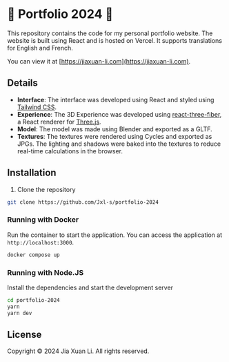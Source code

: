 # 🍎 Portfolio 2024 🥟

This repository contains the code for my personal portfolio website. The website is built using React and is hosted on Vercel. It supports translations for English and French.

You can view it at [https://jiaxuan-li.com](https://jiaxuan-li.com).

## Details

-   **Interface**: The interface was developed using React and styled using [Tailwind CSS](https://tailwindcss.com/).
-   **Experience**: The 3D Experience was developed using [react-three-fiber](https://github.com/pmndrs/react-three-fiber), a React renderer for [Three.js](https://threejs.org/).
-   **Model**: The model was made using Blender and exported as a GLTF.
-   **Textures**: The textures were rendered using Cycles and exported as JPGs. The lighting and shadows were baked into the textures to reduce real-time calculations in the browser.


## Installation

1. Clone the repository

```bash
git clone https://github.com/Jxl-s/portfolio-2024
```

### Running with Docker

Run the container to start the application. You can access the application at `http://localhost:3000`.
```bash
docker compose up
```

### Running with Node.JS
Install the dependencies and start the development server

```bash
cd portfolio-2024
yarn
yarn dev
```

## License

Copyright © 2024 Jia Xuan Li. All rights reserved.